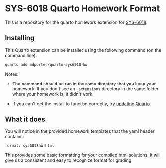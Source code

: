 # SYS-6018 Quarto Homework Format

This is a repository for the quarto homework extension for [SYS-6018](mdporter.github.io/sys6018).

## Installing

This Quarto extension can be installed using the following command (on the command line):

```bash
quarto add mdporter/quarto-sys6018-hw
```

Notes:

- The command should be run in the same directory that you keep your homework. If you don't see an `_extensions` directory in the same folder where your homework is, it didn't work. 

- If you can't get the install to function correctly, try [updating Quarto](https://quarto.org/docs/get-started/).

## What it does 

You will notice in the provided homework templates that the yaml header contains:
```text
format: sys6018hw-html
```
This provides some basic formatting for your compiled html solutions. It will give us a consistent and easy to recognize format for grading.  




